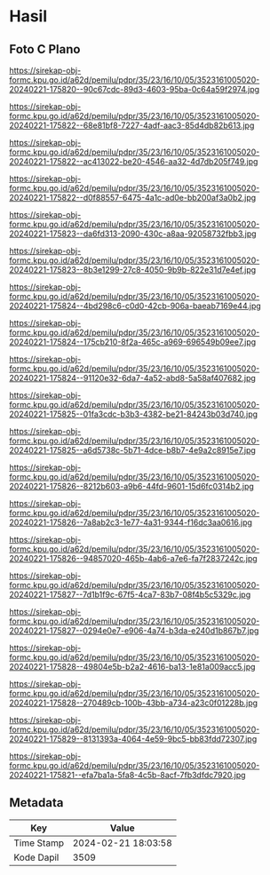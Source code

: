 # Hasil

## Foto C Plano

https://sirekap-obj-formc.kpu.go.id/a62d/pemilu/pdpr/35/23/16/10/05/3523161005020-20240221-175820--90c67cdc-89d3-4603-95ba-0c64a59f2974.jpg

https://sirekap-obj-formc.kpu.go.id/a62d/pemilu/pdpr/35/23/16/10/05/3523161005020-20240221-175822--68e81bf8-7227-4adf-aac3-85d4db82b613.jpg

https://sirekap-obj-formc.kpu.go.id/a62d/pemilu/pdpr/35/23/16/10/05/3523161005020-20240221-175822--ac413022-be20-4546-aa32-4d7db205f749.jpg

https://sirekap-obj-formc.kpu.go.id/a62d/pemilu/pdpr/35/23/16/10/05/3523161005020-20240221-175822--d0f88557-6475-4a1c-ad0e-bb200af3a0b2.jpg

https://sirekap-obj-formc.kpu.go.id/a62d/pemilu/pdpr/35/23/16/10/05/3523161005020-20240221-175823--da6fd313-2090-430c-a8aa-92058732fbb3.jpg

https://sirekap-obj-formc.kpu.go.id/a62d/pemilu/pdpr/35/23/16/10/05/3523161005020-20240221-175823--8b3e1299-27c8-4050-9b9b-822e31d7e4ef.jpg

https://sirekap-obj-formc.kpu.go.id/a62d/pemilu/pdpr/35/23/16/10/05/3523161005020-20240221-175824--4bd298c6-c0d0-42cb-906a-baeab7169e44.jpg

https://sirekap-obj-formc.kpu.go.id/a62d/pemilu/pdpr/35/23/16/10/05/3523161005020-20240221-175824--175cb210-8f2a-465c-a969-696549b09ee7.jpg

https://sirekap-obj-formc.kpu.go.id/a62d/pemilu/pdpr/35/23/16/10/05/3523161005020-20240221-175824--91120e32-6da7-4a52-abd8-5a58af407682.jpg

https://sirekap-obj-formc.kpu.go.id/a62d/pemilu/pdpr/35/23/16/10/05/3523161005020-20240221-175825--01fa3cdc-b3b3-4382-be21-84243b03d740.jpg

https://sirekap-obj-formc.kpu.go.id/a62d/pemilu/pdpr/35/23/16/10/05/3523161005020-20240221-175825--a6d5738c-5b71-4dce-b8b7-4e9a2c8915e7.jpg

https://sirekap-obj-formc.kpu.go.id/a62d/pemilu/pdpr/35/23/16/10/05/3523161005020-20240221-175826--8212b603-a9b6-44fd-9601-15d6fc0314b2.jpg

https://sirekap-obj-formc.kpu.go.id/a62d/pemilu/pdpr/35/23/16/10/05/3523161005020-20240221-175826--7a8ab2c3-1e77-4a31-9344-f16dc3aa0616.jpg

https://sirekap-obj-formc.kpu.go.id/a62d/pemilu/pdpr/35/23/16/10/05/3523161005020-20240221-175826--94857020-465b-4ab6-a7e6-fa7f2837242c.jpg

https://sirekap-obj-formc.kpu.go.id/a62d/pemilu/pdpr/35/23/16/10/05/3523161005020-20240221-175827--7d1b1f9c-67f5-4ca7-83b7-08f4b5c5329c.jpg

https://sirekap-obj-formc.kpu.go.id/a62d/pemilu/pdpr/35/23/16/10/05/3523161005020-20240221-175827--0294e0e7-e906-4a74-b3da-e240d1b867b7.jpg

https://sirekap-obj-formc.kpu.go.id/a62d/pemilu/pdpr/35/23/16/10/05/3523161005020-20240221-175828--49804e5b-b2a2-4616-ba13-1e81a009acc5.jpg

https://sirekap-obj-formc.kpu.go.id/a62d/pemilu/pdpr/35/23/16/10/05/3523161005020-20240221-175828--270489cb-100b-43bb-a734-a23c0f01228b.jpg

https://sirekap-obj-formc.kpu.go.id/a62d/pemilu/pdpr/35/23/16/10/05/3523161005020-20240221-175829--8131393a-4064-4e59-9bc5-bb83fdd72307.jpg

https://sirekap-obj-formc.kpu.go.id/a62d/pemilu/pdpr/35/23/16/10/05/3523161005020-20240221-175821--efa7ba1a-5fa8-4c5b-8acf-7fb3dfdc7920.jpg


## Metadata

| Key        | Value               |
| ---------- | ------------------- |
| Time Stamp | 2024-02-21 18:03:58 |
| Kode Dapil | 3509                |



